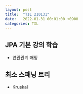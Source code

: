 ```yaml
---
layout: post
title:  "TIL 210131"
date:   2022-01-31 00:01:00 +0900
categories: TIL
---
```


## JPA 기본 강의 학습
- 연관관계 매핑

## 최소 스패닝 트리
- Kruskal

